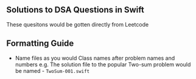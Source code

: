 ## Solutions to DSA Questions in Swift
These quesitons would be gotten directly from Leetcode

## Formatting Guide
 - Name files as you would Class names after problem names and numbers e.g. The solution file to the popular Two-sum problem would be named - `TwoSum-001.swift`
